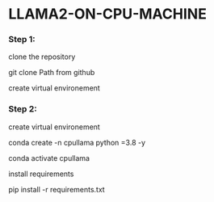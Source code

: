 # LLAMA2-ON-CPU-MACHINE


### Step 1:

clone the repository

git clone Path from github

create virtual environement

### Step 2:

create virtual environement

conda create -n cpullama python =3.8 -y

conda activate cpullama

install requirements

pip install -r requirements.txt



